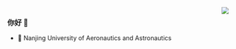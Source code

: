 
<img align="right" src="https://github-readme-stats.vercel.app/api?username=li1553770945&show_icons=true&icon_color=CE1D2D&text_color=718096&bg_color=ffffff&hide_title=true" />

### 你好 👋

- :school:	 Nanjing University of Aeronautics and Astronautics
